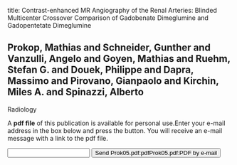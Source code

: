 title: Contrast-enhanced MR Angiography of the Renal Arteries: Blinded Multicenter Crossover Comparison of Gadobenate Dimeglumine and Gadopentetate Dimeglumine

## Prokop, Mathias and Schneider, Gunther and Vanzulli, Angelo and Goyen, Mathias and Ruehm, Stefan G. and Douek, Philippe and Dapra, Massimo and Pirovano, Gianpaolo and Kirchin, Miles A. and Spinazzi, Alberto
Radiology

A <b>pdf file</b> of this publication is available for personal use.Enter your e-mail address in the box below and press the button. You will receive an e-mail message with a link to the pdf file.
<form action="sender.php">  <input type="text" name="email">  <input type="submit" value="Send Prok05.pdf:pdfProk05.pdf:PDF by e-mail"></form>